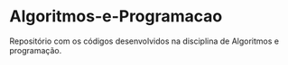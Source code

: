 # Algoritmos-e-Programacao
Repositório com os códigos desenvolvidos na disciplina de Algoritmos e programação.
